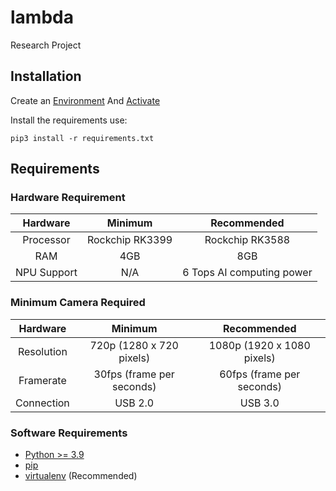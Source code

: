 # lambda
Research Project

## Installation

Create an [Environment](https://flask.palletsprojects.com/en/3.0.x/installation/#create-an-environment) And [Activate]([pip](https://pip.pypa.io/en/stable/installing/))

Install the requirements use:

`pip3 install -r requirements.txt`


## Requirements

### Hardware Requirement

| Hardware | Minimum | Recommended |
| :---:   | :---: | :---: |
| Processor | Rockchip RK3399 | Rockchip RK3588 |
| RAM | 4GB | 8GB |
| NPU Support | N/A | 6 Tops AI computing power |

### Minimum Camera Required

| Hardware | Minimum | Recommended |
| :---:   | :---: | :---: |
| Resolution | 720p (1280 x 720 pixels) | 1080p (1920 x 1080 pixels) |
| Framerate | 30fps (frame per seconds) | 60fps (frame per seconds) |
| Connection | USB 2.0 | USB 3.0 |

### Software Requirements

- [Python >= 3.9](http://docs.python-guide.org/en/latest/starting/installation/)
- [pip](https://pip.pypa.io/en/stable/installing/)
- [virtualenv](https://flask.palletsprojects.com/en/3.0.x/installation/#) (Recommended)
